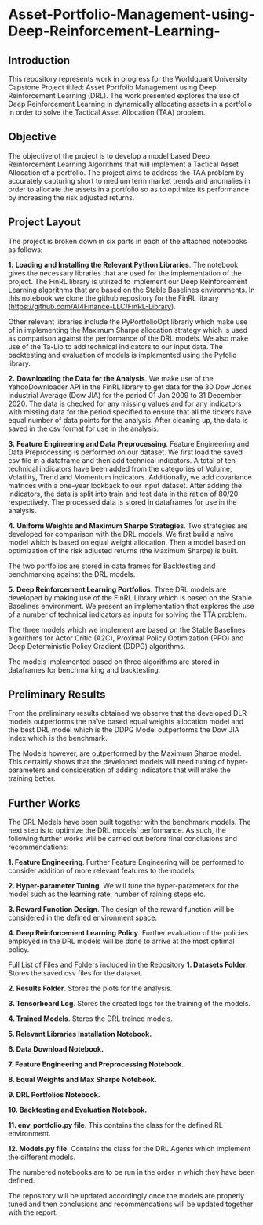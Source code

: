 # Asset-Portfolio-Management-using-Deep-Reinforcement-Learning-

## Introduction
This repository represents work in progress for the Worldquant University Capstone Project titled: Asset Portfolio Management using Deep Reinforcement Learning (DRL).
The work presented explores the use of Deep Reinforcement Learning in dynamically allocating assets in a portfolio in order to solve the Tactical Asset Allocation (TAA) problem. 

## Objective
The objective of the project is to develop a model based Deep Reinforcement Learning Algorithms that will implement a Tactical Asset Allocation of a portfolio. 
The project aims to address the TAA problem by accurately capturing short to medium term market trends and anomalies in order to allocate the assets in a portfolio so as to optimize its performance by increasing the risk adjusted returns.

## Project Layout
The project is broken down in six parts in each of the attached notebooks as follows:

  **1.**	**Loading and Installing the Relevant Python Libraries**. The notebook gives the necessary libraries that are used for the implementation of the project. The FinRL library is utilized to implement our Deep Reinforcement Learning algorithms that are based on the Stable Baselines environments. In this notebook we clone the github repository for the FinRL library (https://github.com/AI4Finance-LLC/FinRL-Library). 

  Other relevant libraries include the PyPortfolioOpt librariy which make use of in implementing the Maximum Sharpe allocation strategy which is used as comparison against the performance of the DRL models. We also make use of the Ta-Lib to add technical indicators to our input data. The backtesting and evaluation of models is implemented using the Pyfolio library.

  **2.**	**Downloading the Data for the Analysis**. We make use of the YahooDownloader API in the FinRL library to get data for the 30 Dow Jones Industrial Average (Dow JIA) for the period 01 Jan 2009 to 31 December 2020. 
  The data is checked for any missing values and for any indicators with missing data for the period specified to ensure that all the tickers have equal number of data points for the analysis.
  After cleaning up, the data is saved in the csv format for use in the analysis.
  
 **3.**	**Feature Engineering and Data Preprocessing**. Feature Engineering and Data Preprocessing is performed on our dataset. We first load the saved csv file in a dataframe and then add technical indicators. A total of ten technical indicators have been added from the categories of Volume, Volatility, Trend and Momentum indicators. Additionally, we add covariance matrices with a one-year lookback to our input dataset. 
  After adding the indicators, the data is split into train and test data in the ration of 80/20 respectively. The processed data is stored in dataframes for use in the analysis. 
  
  **4.**	**Uniform Weights and Maximum Sharpe Strategies**. Two strategies are developed for comparison with the DRL models. We first build a naïve model which is based     on equal weight allocation. Then a model based on optimization of the risk adjusted returns (the Maximum Sharpe) is built. 

  The two portfolios are stored in data frames for Backtesting and benchmarking against the DRL models. 

  **5.**	**Deep Reinforcement Learning Portfolios**. Three DRL models are developed by making use of the FinRL Library which is based on the Stable Baselines environment. We present an implementation that explores the use of a number of technical indicators as inputs for solving the TTA problem. 

The three models which we implement are based on the Stable Baselines algorithms for Actor Critic (A2C), Proximal Policy Optimization (PPO) and Deep Deterministic Policy Gradient (DDPG) algorithms. 

The models implemented based on three algorithms are stored in dataframes for benchmarking and backtesting.

## Preliminary Results
From the preliminary results obtained we observe that the developed DLR models outperforms the naïve based equal weights allocation model and the best DRL model which is the DDPG Model outperforms the Dow JIA Index which is the benchmark.

The Models however, are outperformed by the Maximum Sharpe model. This certainly shows that the developed models will need tuning of hyper-parameters and consideration of adding indicators that will make the training better.

## Further Works
The DRL Models have been built together with the benchmark models. The next step is to optimize the DRL models’ performance. As such, the following further works will be carried out before final conclusions and recommendations:

  **1. Feature Engineering**. Further Feature Engineering will be performed to consider addition of more relevant features to the models;

  **2. Hyper-parameter Tuning**. We will tune the hyper-parameters for the model such as the learning rate, number of raining steps etc. 

  **3. Reward Function Design**. The design of the reward function will be considered in the defined environment space.

  **4. Deep Reinforcement Learning Policy**. Further evaluation of the policies employed in the DRL models will be done to arrive at the most optimal policy.

Full List of Files and Folders included in the Repository
  **1.	Datasets Folder**. Stores the saved csv files for the dataset.

  **2.	Results Folder**. Stores the plots for the analysis.

  **3.	Tensorboard Log**. Stores the created logs for the training of the models.

  **4.	Trained Models**. Stores the DRL trained models.

  **5.	Relevant Libraries Installation Notebook.**

  **6.	Data Download Notebook.**

  **7.	Feature Engineering and Preprocessing Notebook.**

  **8.	Equal Weights and Max Sharpe Notebook.**

  **9.	DRL Portfolios Notebook.**

  **10.	Backtesting and Evaluation Notebook.**

  **11.	env_portfolio.py file**. This contains the class for the defined RL environment.

  **12.	Models.py file**. Contains the class for the DRL Agents which implement the different models.

The numbered notebooks are to be run in the order in which they have been defined. 

The repository will be updated accordingly once the models are properly tuned and then conclusions and recommendations will be updated together with the report.
